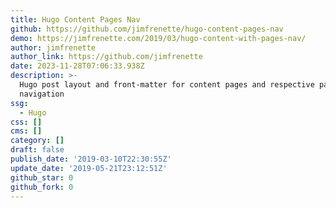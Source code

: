 ```yaml
---
title: Hugo Content Pages Nav
github: https://github.com/jimfrenette/hugo-content-pages-nav
demo: https://jimfrenette.com/2019/03/hugo-content-with-pages-nav/
author: jimfrenette
author_link: https://github.com/jimfrenette
date: 2023-11-28T07:06:33.938Z
description: >-
  Hugo post layout and front-matter for content pages and respective page
  navigation
ssg:
  - Hugo
css: []
cms: []
category: []
draft: false
publish_date: '2019-03-10T22:30:55Z'
update_date: '2019-05-21T23:12:51Z'
github_star: 0
github_fork: 0
---
```

